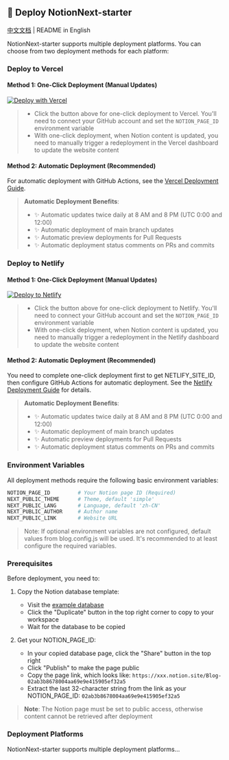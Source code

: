 ## 🚀 Deploy NotionNext-starter

[中文文档](./README.md) | README in English

NotionNext-starter supports multiple deployment platforms. You can choose from two deployment methods for each platform:

### Deploy to Vercel

#### Method 1: One-Click Deployment (Manual Updates)
[![Deploy with Vercel](https://vercel.com/button)](https://vercel.com/new/clone?repository-url=https://github.com/blog-starter/notionNext-starter&repository-name=my-notion-blog&env=NOTION_PAGE_ID)

> - Click the button above for one-click deployment to Vercel. You'll need to connect your GitHub account and set the `NOTION_PAGE_ID` environment variable
> - With one-click deployment, when Notion content is updated, you need to manually trigger a redeployment in the Vercel dashboard to update the website content

#### Method 2: Automatic Deployment (Recommended)
For automatic deployment with GitHub Actions, see the [Vercel Deployment Guide](./docs/VERCEL.md).

> **Automatic Deployment Benefits**:
> - ✨ Automatic updates twice daily at 8 AM and 8 PM (UTC 0:00 and 12:00)
> - ✨ Automatic deployment of main branch updates
> - ✨ Automatic preview deployments for Pull Requests
> - ✨ Automatic deployment status comments on PRs and commits

### Deploy to Netlify

#### Method 1: One-Click Deployment (Manual Updates)
[![Deploy to Netlify](https://www.netlify.com/img/deploy/button.svg)](https://app.netlify.com/start/deploy?repository=https://github.com/blog-starter/notionNext-starter)

> - Click the button above for one-click deployment to Netlify. You'll need to connect your GitHub account and set the `NOTION_PAGE_ID` environment variable
> - With one-click deployment, when Notion content is updated, you need to manually trigger a redeployment in the Netlify dashboard to update the website content

#### Method 2: Automatic Deployment (Recommended)
You need to complete one-click deployment first to get NETLIFY_SITE_ID, then configure GitHub Actions for automatic deployment. See the [Netlify Deployment Guide](./docs/NETLIFY.md) for details.

> **Automatic Deployment Benefits**:
> - ✨ Automatic updates twice daily at 8 AM and 8 PM (UTC 0:00 and 12:00)
> - ✨ Automatic deployment of main branch updates
> - ✨ Automatic preview deployments for Pull Requests
> - ✨ Automatic deployment status comments on PRs and commits

### Environment Variables

All deployment methods require the following basic environment variables:

```bash
NOTION_PAGE_ID         # Your Notion page ID (Required)
NEXT_PUBLIC_THEME      # Theme, default 'simple'
NEXT_PUBLIC_LANG       # Language, default 'zh-CN'
NEXT_PUBLIC_AUTHOR     # Author name
NEXT_PUBLIC_LINK       # Website URL
```

> Note: If optional environment variables are not configured, default values from blog.config.js will be used. It's recommended to at least configure the required variables.

[fork]: https://github.com/blog-starter/notionNext-starter/fork
[pr]: https://github.com/blog-starter/notionNext-starter/compare

### Prerequisites

Before deployment, you need to:

1. Copy the Notion database template:
   - Visit the [example database](https://frosted-click-152.notion.site/176bb0eef86a80cc97e4c52b4a24c81f?v=176bb0eef86a817babb4000c29720602)
   - Click the "Duplicate" button in the top right corner to copy to your workspace
   - Wait for the database to be copied

2. Get your NOTION_PAGE_ID:
   - In your copied database page, click the "Share" button in the top right
   - Click "Publish" to make the page public
   - Copy the page link, which looks like: `https://xxx.notion.site/Blog-02ab3b8678004aa69e9e415905ef32a5`
   - Extract the last 32-character string from the link as your NOTION_PAGE_ID: `02ab3b8678004aa69e9e415905ef32a5`

> **Note**: The Notion page must be set to public access, otherwise content cannot be retrieved after deployment

### Deployment Platforms

NotionNext-starter supports multiple deployment platforms...


